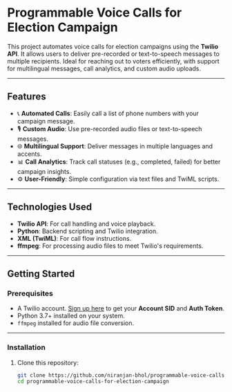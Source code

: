 # Programmable Voice Calls for Election Campaign

This project automates voice calls for election campaigns using the **Twilio API**. It allows users to deliver pre-recorded or text-to-speech messages to multiple recipients. Ideal for reaching out to voters efficiently, with support for multilingual messages, call analytics, and custom audio uploads.

---

## Features
- 📞 **Automated Calls**: Easily call a list of phone numbers with your campaign message.
- 🎙️ **Custom Audio**: Use pre-recorded audio files or text-to-speech messages.
- 🌐 **Multilingual Support**: Deliver messages in multiple languages and accents.
- 📊 **Call Analytics**: Track call statuses (e.g., completed, failed) for better campaign insights.
- ⚙️ **User-Friendly**: Simple configuration via text files and TwiML scripts.

---

## Technologies Used
- **Twilio API**: For call handling and voice playback.
- **Python**: Backend scripting and Twilio integration.
- **XML (TwiML)**: For call flow instructions.
- **ffmpeg**: For processing audio files to meet Twilio's requirements.

---

## Getting Started

### Prerequisites
- A Twilio account. [Sign up here](https://www.twilio.com/try-twilio) to get your **Account SID** and **Auth Token**.
- Python 3.7+ installed on your system.
- `ffmpeg` installed for audio file conversion.

---

### Installation
1. Clone this repository:
   ```bash
   git clone https://github.com/niranjan-bhol/programmable-voice-calls-for-election-campaign.git
   cd programmable-voice-calls-for-election-campaign
